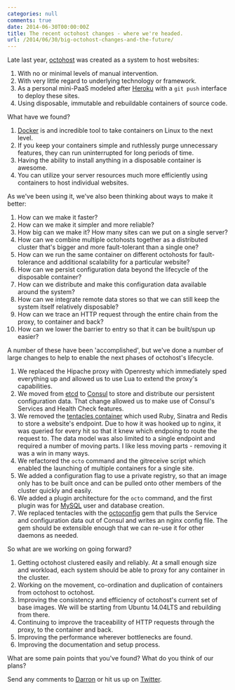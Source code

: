 ```yaml
---
categories: null
comments: true
date: 2014-06-30T00:00:00Z
title: The recent octohost changes - where we're headed.
url: /2014/06/30/big-octohost-changes-and-the-future/
---
```


Late last year, [octohost](http://www.octohost.io) was created as a system to host websites:

1. With no or minimal levels of manual intervention.
2. With very little regard to underlying technology or framework.
3. As a personal mini-PaaS modeled after [Heroku](http://www.heroku.com) with a `git push` interface to deploy these sites.
4. Using disposable, immutable and rebuildable containers of source code.

What have we found?

1. [Docker](http://www.docker.io) is and incredible tool to take containers on Linux to the next level.
2. If you keep your containers simple and ruthlessly purge unnecessary features, they can run uninterrupted for long periods of time.
3. Having the ability to install anything in a disposable container is awesome.
4. You can utilize your server resources much more efficiently using containers to host individual websites.

As we've been using it, we've also been thinking about ways to make it better:

1. How can we make it faster?
2. How can we make it simpler and more reliable?
3. How big can we make it? How many sites can we put on a single server?
4. How can we combine multiple octohosts together as a distributed cluster that's bigger and more fault-tolerant than a single one?
5. How can we run the same container on different octohosts for fault-tolerance and additional scalability for a particular website?
6. How can we persist configuration data beyond the lifecycle of the disposable container?
7. How can we distribute and make this configuration data available around the system?
8. How can we integrate remote data stores so that we can still keep the system itself relatively disposable?
9. How can we trace an HTTP request through the entire chain from the proxy, to container and back?
10. How can we lower the barrier to entry so that it can be built/spun up easier?

A number of these have been 'accomplished', but we've done a number of large changes to help to enable the next phases of octohost's lifecycle.

1. We replaced the Hipache proxy with Openresty which immediately sped everything up and allowed us to use Lua to extend the proxy's capabilities.
2. We moved from [etcd](https://github.com/coreos/etcd) to [Consul](http://www.consul.io) to store and distribute our persistent configuration data. That change allowed us to make use of Consul's Services and Health Check features.
3. We removed the [tentacles container](https://github.com/octohost/tentacles) which used Ruby, Sinatra and Redis to store a website's endpoint. Due to how it was hooked up to nginx, it was queried for every hit so that it knew which endpoing to route the request to. The data model was also limited to a single endpoint and required a number of moving parts. I like less moving parts - removing it was a win in many ways.
4. We refactored the `octo` command and the gitreceive script which enabled the launching of multiple containers for a single site.
5. We added a configuration flag to use a private registry, so that an image only has to be built once and can be pulled onto other members of the cluster quickly and easily.
6. We added a plugin architecture for the `octo` command, and the first plugin was for [MySQL](https://github.com/octohost/mysql-plugin) user and database creation.
7. We replaced tentacles with the [octoconfig](https://github.com/octohost/octoconfig/) gem that pulls the Service and configuration data out of Consul and writes an nginx config file. The gem should be extensible enough that we can re-use it for other daemons as needed.

So what are we working on going forward?

1. Getting octohost clustered easily and reliably. At a small enough size and workload, each system should be able to proxy for any container in the cluster.
2. Working on the movement, co-ordination and duplication of containers from octohost to octohost.
3. Improving the consistency and efficiency of octohost's current set of base images. We will be starting from Ubuntu 14.04LTS and rebuilding from there.
4. Continuing to improve the traceability of HTTP requests through the proxy, to the container and back.
5. Improving the performance wherever bottlenecks are found.
6. Improving the documentation and setup process.

What are some pain points that you've found? What do you think of our plans?

Send any comments to [Darron](mailto:darron@froese.org) or hit us up on [Twitter](https://twitter.com/darron).
